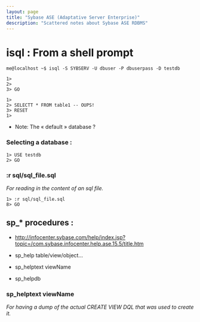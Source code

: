 ```yaml
---
layout: page
title: "Sybase ASE (Adaptative Server Enterprise)"
description: "Scattered notes about Sybase ASE RDBMS"
---
```


# isql : From a shell prompt

	me@localhost ~$ isql -S SYBSERV -U dbuser -P dbuserpass -D testdb

	1>
	2>
	3> GO

	1>
	2> SELECTT * FROM table1 -- OUPS!
	3> RESET
	1>

* Note: The « default » database ?

### Selecting a database :

	1> USE testdb
	2> GO

### :r sql/sql_file.sql

_For reading in the content of an sql file._

	1> :r sql/sql_file.sql
	8> GO


## sp_* procedures :

* <http://infocenter.sybase.com/help/index.jsp?topic=/com.sybase.infocenter.help.ase.15.5/title.htm>

* sp_help table/view/object...
* sp_helptext viewName
* sp_helpdb

### sp_helptext viewName

_For having a dump of the actual CREATE VIEW DQL that was used to create it._

